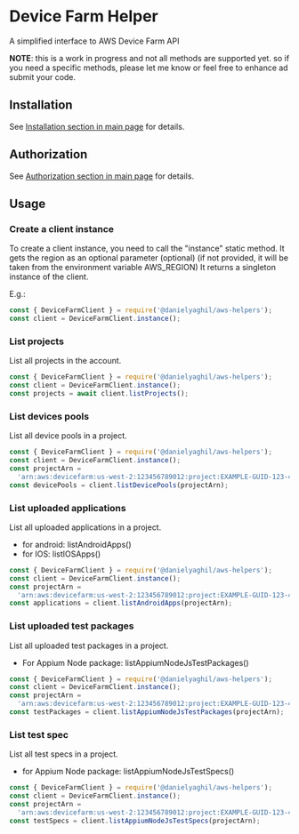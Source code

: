# Device Farm Helper

A simplified interface to AWS Device Farm API

**NOTE**: this is a work in progress and not all methods are supported yet. so if you need a specific methods, please let me know or feel free to enhance ad submit your code.

## Installation

See [Installation section in main page](README.md#installation) for details.

## Authorization

See [Authorization section in main page](README.md#authorization) for details.

## Usage

### Create a client instance

To create a client instance, you need to call the "instance" static method.
It gets the region as an optional parameter (optional) (if not provided, it will be taken from the environment variable AWS_REGION)
It returns a singleton instance of the client.

E.g.:

```javascript
const { DeviceFarmClient } = require('@danielyaghil/aws-helpers');
const client = DeviceFarmClient.instance();
```

### List projects

List all projects in the account.

```javascript
const { DeviceFarmClient } = require('@danielyaghil/aws-helpers');
const client = DeviceFarmClient.instance();
const projects = await client.listProjects();
```

### List devices pools

List all device pools in a project.

```javascript
const { DeviceFarmClient } = require('@danielyaghil/aws-helpers');
const client = DeviceFarmClient.instance();
const projectArn =
  'arn:aws:devicefarm:us-west-2:123456789012:project:EXAMPLE-GUID-123-456';
const devicePools = client.listDevicePools(projectArn);
```

### List uploaded applications

List all uploaded applications in a project.

- for android: listAndroidApps()
- for IOS: listIOSApps()

```javascript
const { DeviceFarmClient } = require('@danielyaghil/aws-helpers');
const client = DeviceFarmClient.instance();
const projectArn =
  'arn:aws:devicefarm:us-west-2:123456789012:project:EXAMPLE-GUID-123-456';
const applications = client.listAndroidApps(projectArn);
```

### List uploaded test packages

List all uploaded test packages in a project.

- For Appium Node package: listAppiumNodeJsTestPackages()

```javascript
const { DeviceFarmClient } = require('@danielyaghil/aws-helpers');
const client = DeviceFarmClient.instance();
const projectArn =
  'arn:aws:devicefarm:us-west-2:123456789012:project:EXAMPLE-GUID-123-456';
const testPackages = client.listAppiumNodeJsTestPackages(projectArn);
```

### List test spec

List all test specs in a project.

- for Appium Node package: listAppiumNodeJsTestSpecs()

```javascript
const { DeviceFarmClient } = require('@danielyaghil/aws-helpers');
const client = DeviceFarmClient.instance();
const projectArn =
  'arn:aws:devicefarm:us-west-2:123456789012:project:EXAMPLE-GUID-123-456';
const testSpecs = client.listAppiumNodeJsTestSpecs(projectArn);
```

